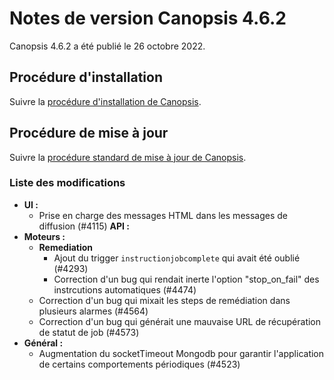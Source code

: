 # Notes de version Canopsis 4.6.2

Canopsis 4.6.2 a été publié le 26 octobre 2022.

## Procédure d'installation

Suivre la [procédure d'installation de Canopsis](../guide-administration/installation/index.md).

## Procédure de mise à jour

Suivre la [procédure standard de mise à jour de Canopsis](../guide-administration/mise-a-jour/index.md).

### Liste des modifications

*  **UI :**
    * Prise en charge des messages HTML dans les messages de diffusion (#4115)
  **API :**
*  **Moteurs :**
    * **Remediation**
        * Ajout du trigger `instructionjobcomplete` qui avait été oublié (#4293)
        * Correction d'un bug qui rendait inerte l'option "stop_on_fail" des instrcutions automatiques (#4474)
	* Correction d'un bug qui mixait les steps de remédiation dans plusieurs alarmes (#4564)
	* Correction d'un bug qui générait une mauvaise URL de récupération de statut de job (#4573)
*  **Général :**
    * Augmentation du socketTimeout Mongodb pour garantir l'application de certains comportements périodiques  (#4523)
